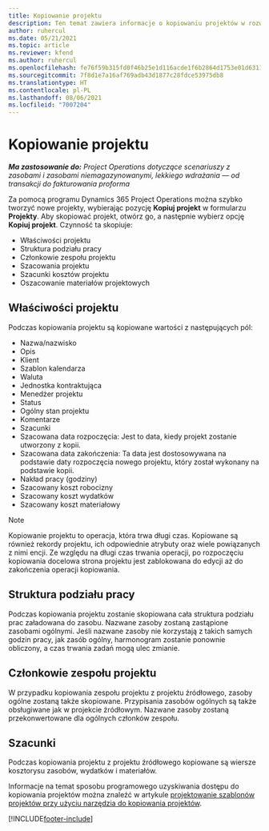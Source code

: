 ```yaml
---
title: Kopiowanie projektu
description: Ten temat zawiera informacje o kopiowaniu projektów w rozwiązaniu Dynamics 365 Project Operations.
author: ruhercul
ms.date: 05/21/2021
ms.topic: article
ms.reviewer: kfend
ms.author: ruhercul
ms.openlocfilehash: fe76f59b315fd0f46b25e1d116acde1f6b2864d1753e01d6311ea93ae7d116fc
ms.sourcegitcommit: 7f8d1e7a16af769adb43d1877c28fdce53975db8
ms.translationtype: HT
ms.contentlocale: pl-PL
ms.lasthandoff: 08/06/2021
ms.locfileid: "7007204"
---
```

# <a name="copy-a-project"></a>Kopiowanie projektu

_**Ma zastosowanie do:** Project Operations dotyczące scenariuszy z zasobami i zasobami niemagazynowanymi, lekkiego wdrażania — od transakcji do fakturowania proforma_

Za pomocą programu Dynamics 365 Project Operations można szybko tworzyć nowe projekty, wybierając pozycję **Kopiuj projekt** w formularzu **Projekty**. Aby skopiować projekt, otwórz go, a następnie wybierz opcję **Kopiuj projekt**. Czynność ta skopiuje:

- Właściwości projektu 
- Struktura podziału pracy
- Członkowie zespołu projektu
- Szacowania projektu
- Szacunki kosztów projektu
- Oszacowanie materiałów projektowych

## <a name="project-properties"></a>Właściwości projektu

Podczas kopiowania projektu są kopiowane wartości z następujących pól:

- Nazwa/nazwisko
- Opis
- Klient
- Szablon kalendarza
- Waluta
- Jednostka kontraktująca
- Menedżer projektu
- Status
- Ogólny stan projektu
- Komentarze
- Szacunki
- Szacowana data rozpoczęcia: Jest to data, kiedy projekt zostanie utworzony z kopii.
- Szacowana data zakończenia: Ta data jest dostosowywana na podstawie daty rozpoczęcia nowego projektu, który został wykonany na podstawie kopii.
- Nakład pracy (godziny)
- Szacowany koszt robocizny
- Szacowany koszt wydatków
- Szacowany koszt materiałowy

> [!NOTE]
> Kopiowanie projektu to operacja, która trwa długi czas. Kopiowane są również rekordy projektu, ich odpowiednie atrybuty oraz wiele powiązanych z nimi encji. Ze względu na długi czas trwania operacji, po rozpoczęciu kopiowania docelowa strona projektu jest zablokowana do edycji aż do zakończenia operacji kopiowania.

## <a name="work-breakdown-structure"></a>Struktura podziału pracy

Podczas kopiowania projektu zostanie skopiowana cała struktura podziału prac załadowana do zasobu. Nazwane zasoby zostaną zastąpione zasobami ogólnymi. Jeśli nazwane zasoby nie korzystają z takich samych godzin pracy, jak zasób ogólny, harmonogram zostanie ponownie obliczony, a czas trwania zadań mogą ulec zmianie.

## <a name="project-team-members"></a>Członkowie zespołu projektu

W przypadku kopiowania zespołu projektu z projektu źródłowego, zasoby ogólne zostaną także skopiowane. Przypisania zasobów ogólnych są także obsługiwane jak w projekcie źródłowym. Nazwane zasoby zostaną przekonwertowane dla ogólnych członków zespołu.

## <a name="estimates"></a>Szacunki

Podczas kopiowania projektu z projektu źródłowego kopiowane są wiersze kosztorysu zasobów, wydatków i materiałów. 

Informacje na temat sposobu programowego uzyskiwania dostępu do kopiowania projektów można znaleźć w artykule [projektowanie szablonów projektów przy użyciu narzędzia do kopiowania projektów](dev-copy-project.md).


[!INCLUDE[footer-include](../includes/footer-banner.md)]
